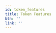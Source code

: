 ```yaml
---
id: token_features
title: Token Features
btn: ''
link: ''
---
```


<!-- TFT is a cryptocurrency. It is a scarce digital currency that you can use on the Internet - similar to Bitcoin, but actually very different. If you’re new to crypto, here are some key characteristics of TFT. -->
